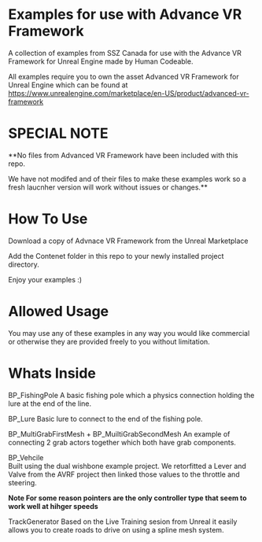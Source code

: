 # Examples for use with Advance VR Framework
A collection of examples from SSZ Canada for use with the Advance VR Framework for Unreal Engine made by Human Codeable.


All examples require you to own the asset Advanced VR Framework for Unreal Engine which can be found at
https://www.unrealengine.com/marketplace/en-US/product/advanced-vr-framework

# SPECIAL NOTE

**No files from Advanced VR Framework have been included with this repo.

We have not modifed and of their files to make these examples work so a fresh laucnher version will work without issues or changes.**



# How To Use
Download a copy of Advnace VR Framework from the Unreal Marketplace

Add the Contenet folder in this repo to your newly installed project directory.

Enjoy your examples :)



# Allowed Usage 
You may use any of these examples in any way you would like commercial or otherwise they are provided freely to you without limitation.



# Whats Inside

BP_FishingPole
  A basic fishing pole which a physics connection holding the lure at the end of the line.
  
BP_Lure
  Basic lure to connect to the end of the fishing pole.
  
BP_MultiGrabFirstMesh + BP_MuiltiGrabSecondMesh
  An example of connecting 2 grab actors together which both have grab components.
  
BP_Vehcile  
  Built using the dual wishbone example project. We retorfitted a Lever and Valve from the AVRF project then linked those values to the throttle and steering.

**Note For some reason pointers are the only controller type that seem to work well at hihger speeds**  

TrackGenerator
Based on the Live Training sesion from Unreal it easily allows you to create roads to drive on using a spline mesh system.


 
